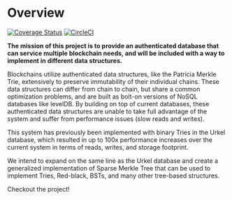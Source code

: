 # Overview

[![Coverage Status](https://coveralls.io/repos/github/chasesmith95/urkel/badge.svg?branch=master)](https://coveralls.io/github/chasesmith95/urkel?branch=master)
[![CircleCI](https://circleci.com/gh/chasesmith95/urkel.svg?style=svg)](https://circleci.com/gh/chasesmith95/urkel)

**The mission of this project is to provide an authenticated database that can service multiple blockchain needs, and will be included with a way to implement in different data structures.**

Blockchains utilize authenticated data structures, like the Patricia Merkle Trie, extensively to preserve immutability of their individual chains. These data structures can differ from chain to chain, but share a common optimization problems, and are built as bolt-on versions of NoSQL databases like levelDB. By building on top of current databases, these authenticated data structures are unable to take full advantage of the system and suffer from performance issues (slow reads and writes).

This system has previously been implemented with binary Tries in the Urkel database, which resulted in up to 100x performance increases over the current system in terms of reads, writes, and storage footprint.

We intend to expand on the same line as the Urkel database and create a generalized implementation of Sparse Merkle Tree that can be used to implement Tries, Red-black, BSTs, and many other tree-based structures.

Checkout the project!
